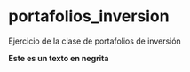 # portafolios_inversion
Ejercicio de la clase de portafolios de inversión

**Este es un texto en negrita** 
